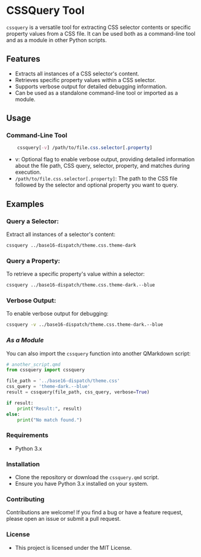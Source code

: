 # __CSSQuery Tool__

`cssquery` is a versatile tool for extracting CSS selector contents or specific property values from a CSS file. It can be used both as a command-line tool and as a module in other Python scripts.

## __Features__

- Extracts all instances of a CSS selector's content.
- Retrieves specific property values within a CSS selector.
- Supports verbose output for detailed debugging information.
- Can be used as a standalone command-line tool or imported as a module.

## __Usage__

### __Command-Line Tool__


```css
    cssquery[-v] /path/to/file.css.selector[.property]
```

- v: Optional flag to enable verbose output, providing detailed information about the file path, CSS query, selector, property, and matches during execution.
- `/path/to/file.css.selector[.property]`: The path to the CSS file followed by the selector and optional property you want to query.


## __Examples__


### __Query a Selector:__

Extract all instances of a selector's content:
```bash
cssquery ../base16-dispatch/theme.css.theme-dark
```
### __Query a Property:__

To retrieve a specific property's value within a selector:

```bash
cssquery ../base16-dispatch/theme.css.theme-dark.--blue
```
### __Verbose Output:__

To enable verbose output for debugging:
```bash
cssquery -v ../base16-dispatch/theme.css.theme-dark.--blue
```
### __*As a Module*__

You can also import the `cssquery` function into another QMarkdown script:
```python
# another_script.qmd
from cssquery import cssquery

file_path = '../base16-dispatch/theme.css'
css_query = 'theme-dark.--blue'
result = cssquery(file_path, css_query, verbose=True)

if result:
    print("Result:", result)
else:
    print("No match found.")
```
### __Requirements__

- Python 3.x

### __Installation__

- Clone the repository or download the `cssquery.qmd` script.
- Ensure you have Python 3.x installed on your system.

### __Contributing__
Contributions are welcome! If you find a bug or have a feature request, please open an issue or submit a pull request.

### __License__

- This project is licensed under the MIT License.
